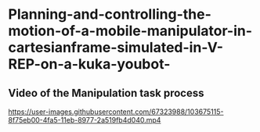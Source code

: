 # Planning-and-controlling-the-motion-of-a-mobile-manipulator-in-cartesianframe-simulated-in-V-REP-on-a-kuka-youbot-

## Video of the Manipulation task process
https://user-images.githubusercontent.com/67323988/103675115-8f75eb00-4fa5-11eb-8977-2a519fb4d040.mp4
